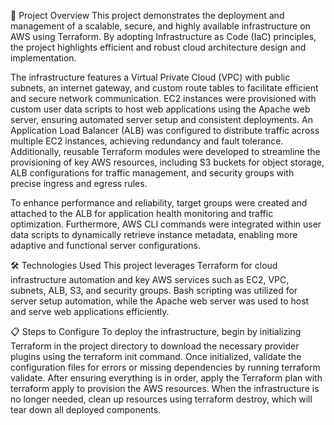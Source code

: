 🚀 Project Overview
This project demonstrates the deployment and management of a scalable, secure, and highly available infrastructure on AWS using Terraform. By adopting Infrastructure as Code (IaC) principles, the project highlights efficient and robust cloud architecture design and implementation.

The infrastructure features a Virtual Private Cloud (VPC) with public subnets, an internet gateway, and custom route tables to facilitate efficient and secure network communication. EC2 instances were provisioned with custom user data scripts to host web applications using the Apache web server, ensuring automated server setup and consistent deployments. An Application Load Balancer (ALB) was configured to distribute traffic across multiple EC2 instances, achieving redundancy and fault tolerance. Additionally, reusable Terraform modules were developed to streamline the provisioning of key AWS resources, including S3 buckets for object storage, ALB configurations for traffic management, and security groups with precise ingress and egress rules.

To enhance performance and reliability, target groups were created and attached to the ALB for application health monitoring and traffic optimization. Furthermore, AWS CLI commands were integrated within user data scripts to dynamically retrieve instance metadata, enabling more adaptive and functional server configurations.

🛠️ Technologies Used
This project leverages Terraform for cloud infrastructure automation and key AWS services such as EC2, VPC, subnets, ALB, S3, and security groups. Bash scripting was utilized for server setup automation, while the Apache web server was used to host and serve web applications efficiently.

📋 Steps to Configure
To deploy the infrastructure, begin by initializing Terraform in the project directory to download the necessary provider plugins using the terraform init command. Once initialized, validate the configuration files for errors or missing dependencies by running terraform validate. After ensuring everything is in order, apply the Terraform plan with terraform apply to provision the AWS resources. When the infrastructure is no longer needed, clean up resources using terraform destroy, which will tear down all deployed components.

